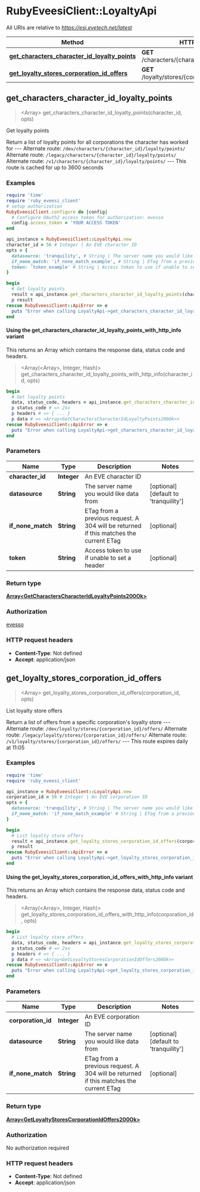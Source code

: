 # RubyEveesiClient::LoyaltyApi

All URIs are relative to *https://esi.evetech.net/latest*

| Method | HTTP request | Description |
| ------ | ------------ | ----------- |
| [**get_characters_character_id_loyalty_points**](LoyaltyApi.md#get_characters_character_id_loyalty_points) | **GET** /characters/{character_id}/loyalty/points/ | Get loyalty points |
| [**get_loyalty_stores_corporation_id_offers**](LoyaltyApi.md#get_loyalty_stores_corporation_id_offers) | **GET** /loyalty/stores/{corporation_id}/offers/ | List loyalty store offers |


## get_characters_character_id_loyalty_points

> <Array<GetCharactersCharacterIdLoyaltyPoints200Ok>> get_characters_character_id_loyalty_points(character_id, opts)

Get loyalty points

Return a list of loyalty points for all corporations the character has worked for  --- Alternate route: `/dev/characters/{character_id}/loyalty/points/`  Alternate route: `/legacy/characters/{character_id}/loyalty/points/`  Alternate route: `/v1/characters/{character_id}/loyalty/points/`  --- This route is cached for up to 3600 seconds

### Examples

```ruby
require 'time'
require 'ruby_eveesi_client'
# setup authorization
RubyEveesiClient.configure do |config|
  # Configure OAuth2 access token for authorization: evesso
  config.access_token = 'YOUR ACCESS TOKEN'
end

api_instance = RubyEveesiClient::LoyaltyApi.new
character_id = 56 # Integer | An EVE character ID
opts = {
  datasource: 'tranquility', # String | The server name you would like data from
  if_none_match: 'if_none_match_example', # String | ETag from a previous request. A 304 will be returned if this matches the current ETag
  token: 'token_example' # String | Access token to use if unable to set a header
}

begin
  # Get loyalty points
  result = api_instance.get_characters_character_id_loyalty_points(character_id, opts)
  p result
rescue RubyEveesiClient::ApiError => e
  puts "Error when calling LoyaltyApi->get_characters_character_id_loyalty_points: #{e}"
end
```

#### Using the get_characters_character_id_loyalty_points_with_http_info variant

This returns an Array which contains the response data, status code and headers.

> <Array(<Array<GetCharactersCharacterIdLoyaltyPoints200Ok>>, Integer, Hash)> get_characters_character_id_loyalty_points_with_http_info(character_id, opts)

```ruby
begin
  # Get loyalty points
  data, status_code, headers = api_instance.get_characters_character_id_loyalty_points_with_http_info(character_id, opts)
  p status_code # => 2xx
  p headers # => { ... }
  p data # => <Array<GetCharactersCharacterIdLoyaltyPoints200Ok>>
rescue RubyEveesiClient::ApiError => e
  puts "Error when calling LoyaltyApi->get_characters_character_id_loyalty_points_with_http_info: #{e}"
end
```

### Parameters

| Name | Type | Description | Notes |
| ---- | ---- | ----------- | ----- |
| **character_id** | **Integer** | An EVE character ID |  |
| **datasource** | **String** | The server name you would like data from | [optional][default to &#39;tranquility&#39;] |
| **if_none_match** | **String** | ETag from a previous request. A 304 will be returned if this matches the current ETag | [optional] |
| **token** | **String** | Access token to use if unable to set a header | [optional] |

### Return type

[**Array&lt;GetCharactersCharacterIdLoyaltyPoints200Ok&gt;**](GetCharactersCharacterIdLoyaltyPoints200Ok.md)

### Authorization

[evesso](../README.md#evesso)

### HTTP request headers

- **Content-Type**: Not defined
- **Accept**: application/json


## get_loyalty_stores_corporation_id_offers

> <Array<GetLoyaltyStoresCorporationIdOffers200Ok>> get_loyalty_stores_corporation_id_offers(corporation_id, opts)

List loyalty store offers

Return a list of offers from a specific corporation's loyalty store  --- Alternate route: `/dev/loyalty/stores/{corporation_id}/offers/`  Alternate route: `/legacy/loyalty/stores/{corporation_id}/offers/`  Alternate route: `/v1/loyalty/stores/{corporation_id}/offers/`  --- This route expires daily at 11:05

### Examples

```ruby
require 'time'
require 'ruby_eveesi_client'

api_instance = RubyEveesiClient::LoyaltyApi.new
corporation_id = 56 # Integer | An EVE corporation ID
opts = {
  datasource: 'tranquility', # String | The server name you would like data from
  if_none_match: 'if_none_match_example' # String | ETag from a previous request. A 304 will be returned if this matches the current ETag
}

begin
  # List loyalty store offers
  result = api_instance.get_loyalty_stores_corporation_id_offers(corporation_id, opts)
  p result
rescue RubyEveesiClient::ApiError => e
  puts "Error when calling LoyaltyApi->get_loyalty_stores_corporation_id_offers: #{e}"
end
```

#### Using the get_loyalty_stores_corporation_id_offers_with_http_info variant

This returns an Array which contains the response data, status code and headers.

> <Array(<Array<GetLoyaltyStoresCorporationIdOffers200Ok>>, Integer, Hash)> get_loyalty_stores_corporation_id_offers_with_http_info(corporation_id, opts)

```ruby
begin
  # List loyalty store offers
  data, status_code, headers = api_instance.get_loyalty_stores_corporation_id_offers_with_http_info(corporation_id, opts)
  p status_code # => 2xx
  p headers # => { ... }
  p data # => <Array<GetLoyaltyStoresCorporationIdOffers200Ok>>
rescue RubyEveesiClient::ApiError => e
  puts "Error when calling LoyaltyApi->get_loyalty_stores_corporation_id_offers_with_http_info: #{e}"
end
```

### Parameters

| Name | Type | Description | Notes |
| ---- | ---- | ----------- | ----- |
| **corporation_id** | **Integer** | An EVE corporation ID |  |
| **datasource** | **String** | The server name you would like data from | [optional][default to &#39;tranquility&#39;] |
| **if_none_match** | **String** | ETag from a previous request. A 304 will be returned if this matches the current ETag | [optional] |

### Return type

[**Array&lt;GetLoyaltyStoresCorporationIdOffers200Ok&gt;**](GetLoyaltyStoresCorporationIdOffers200Ok.md)

### Authorization

No authorization required

### HTTP request headers

- **Content-Type**: Not defined
- **Accept**: application/json

